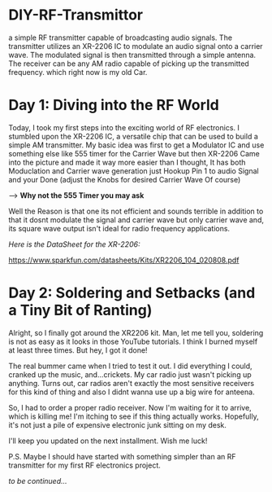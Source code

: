 # DIY-RF-Transmittor
a simple RF transmitter capable of broadcasting audio signals. The transmitter utilizes an XR-2206 IC to modulate an audio signal onto a carrier wave. The modulated signal is then transmitted through a simple antenna. The receiver can be any AM radio capable of picking up the transmitted frequency. which right now is my old Car.

# Day 1: Diving into the RF World

Today, I took my first steps into the exciting world of RF electronics. I stumbled upon the XR-2206 IC, a versatile chip that can be used to build a simple AM transmitter. My basic idea was first to get a Modulator IC and use something else like  555 timer for the Carrier Wave but then XR-2206 Came into the picture and made it way more easier than I thought, It has both Moduclation and Carrier wave generation just Hookup Pin 1 to audio Signal and your Done (adjust the Knobs for desired Carrier Wave Of course) 

--> **Why not the 555 Timer you may ask**

Well the Reason is that one its not efficient and sounds terrible in addition to that it dosnt modulate the signal and carrier wave but only carrier wave and, its square wave output isn't ideal for radio frequency applications.

*Here is the DataSheet for the XR-2206:*

https://www.sparkfun.com/datasheets/Kits/XR2206_104_020808.pdf

# Day 2: Soldering and Setbacks (and a Tiny Bit of Ranting)

Alright, so I finally got around the XR2206 kit. Man, let me tell you, soldering is not as easy as it looks in those YouTube tutorials. I think I burned myself at least three times. But hey, I got it done!

The real bummer came when I tried to test it out. I did everything I could, cranked up the music, and...crickets. My car radio just wasn't picking up anything. Turns out, car radios aren't exactly the most sensitive receivers for this kind of thing and also I didnt wanna use up a big wire for anteena.

So, I had to order a proper radio receiver. Now I'm waiting for it to arrive, which is killing me! I'm itching to see if this thing actually works. Hopefully, it's not just a pile of expensive electronic junk sitting on my desk.

I'll keep you updated on the next installment. Wish me luck!

P.S. Maybe I should have started with something simpler than an RF transmitter for my first RF electronics project.

*to be continued...*

